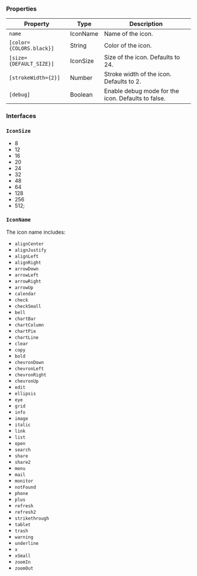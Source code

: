 ### Properties

| Property                 | Type     | Description                                        |
| ------------------------ | -------- | -------------------------------------------------- |
| `name`                   | IconName | Name of the icon.                                  |
| `[color={COLORS.black}]` | String   | Color of the icon.                                 |
| `[size={DEFAULT_SIZE}]`  | IconSize | Size of the icon. Defaults to 24.                  |
| `[strokeWidth={2}]`      | Number   | Stroke width of the icon. Defaults to 2.           |
| `[debug]`                | Boolean  | Enable debug mode for the icon. Defaults to false. |

### Interfaces

### `IconSize`

-   8
-   12
-   16
-   20
-   24
-   32
-   48
-   64
-   128
-   256
-   512;

### `IconName`

The icon name includes:

-   `alignCenter`
-   `alignJustify`
-   `alignLeft`
-   `alignRight`
-   `arrowDown`
-   `arrowLeft`
-   `arrowRight`
-   `arrowUp`
-   `calendar`
-   `check`
-   `checkSmall`
-   `bell`
-   `chartBar`
-   `chartColumn`
-   `chartPie`
-   `chartLine`
-   `clear`
-   `copy`
-   `bold`
-   `chevronDown`
-   `chevronLeft`
-   `chevronRight`
-   `chevronUp`
-   `edit`
-   `ellipsis`
-   `eye`
-   `grid`
-   `info`
-   `image`
-   `italic`
-   `link`
-   `list`
-   `open`
-   `search`
-   `share`
-   `share2`
-   `menu`
-   `mail`
-   `monitor`
-   `notFound`
-   `phone`
-   `plus`
-   `refresh`
-   `refresh2`
-   `strikethrough`
-   `tablet`
-   `trash`
-   `warning`
-   `underline`
-   `x`
-   `xSmall`
-   `zoomIn`
-   `zoomOut`
